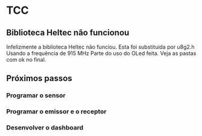 # TCC
## Biblioteca Heltec não funcionou
Infelizmente a biblioteca Heltec não funciou. Esta foi substituida por u8g2.h
Usando a frequência de 915 MHz
Parte do uso do OLed feita. Veja as pastas com ok no final.

## Próximos passos
### Programar o sensor
### Programar o emissor e o receptor
### Desenvolver o dashboard

